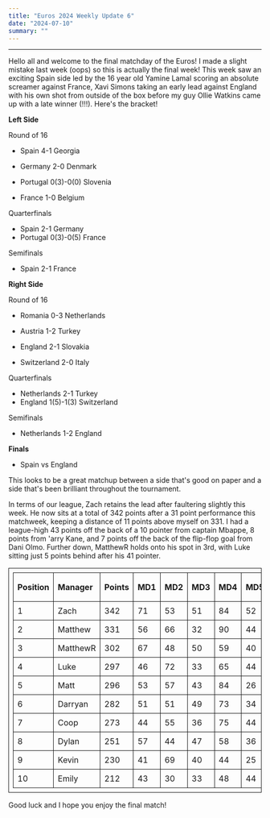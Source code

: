 ```yaml
---
title: "Euros 2024 Weekly Update 6"
date: "2024-07-10"
summary: ""
---
```


<style>
table, th, td {
    table-layout: fixed;
    border-collapse: collapse;
    border: 1px solid;
    padding: 0.5rem;
    margin-left: auto;
    margin-right: auto;
}
.center-bold {
    text-align: center;
    font-weight: bold;
}
</style>

---

Hello all and welcome to the final matchday of the Euros! I made a slight mistake last week (oops) so this is actually the final week! This week saw an exciting Spain side led by the 16 year old Yamine Lamal scoring an absolute screamer against France, Xavi Simons taking an early lead against England with his own shot from outside of the box before my guy Ollie Watkins came up with a late winner (!!!). Here's the bracket!

**Left Side**

Round of 16

- Spain 4-1 Georgia
- Germany 2-0 Denmark

- Portugal 0(3)-0(0) Slovenia
- France 1-0 Belgium

Quarterfinals

- Spain 2-1 Germany
- Portugal 0(3)-0(5) France

Semifinals

- Spain 2-1 France

**Right Side**

Round of 16

- Romania 0-3 Netherlands
- Austria 1-2 Turkey

- England 2-1 Slovakia
- Switzerland 2-0 Italy

Quarterfinals

- Netherlands 2-1 Turkey
- England 1(5)-1(3) Switzerland

Semifinals

- Netherlands 1-2 England

**Finals**

- Spain vs England

This looks to be a great matchup between a side that's good on paper and a side that's been brilliant throughout the tournament.

In terms of our league, Zach retains the lead after faultering slightly this week. He now sits at a total of 342 points after a 31 point performance this matchweek, keeping a distance of 11 points above myself on 331. I had a league-high 43 points off the back of a 10 pointer from captain Mbappe, 8 points from 'arry Kane, and 7 points off the back of the flip-flop goal from Dani Olmo. Further down, MatthewR holds onto his spot in 3rd, with Luke sitting just 5 points behind after his 41 pointer.

| Position | Manager  | Points | MD1 | MD2 | MD3 | MD4 | MD5 | MD 6 |
| :------- | :------- | :----- | :-- | :-- | :-- | :-- | :-- | :--- |
| 1        | Zach     | 342    | 71  | 53  | 51  | 84  | 52  | 31   |
| 2        | Matthew  | 331    | 56  | 66  | 32  | 90  | 44  | 43   |
| 3        | MatthewR | 302    | 67  | 48  | 50  | 59  | 40  | 38   |
| 4        | Luke     | 297    | 46  | 72  | 33  | 65  | 44  | 41   |
| 5        | Matt     | 296    | 53  | 57  | 43  | 84  | 26  | 37   |
| 6        | Darryan  | 282    | 51  | 51  | 49  | 73  | 34  | 24   |
| 7        | Coop     | 273    | 44  | 55  | 36  | 75  | 44  | 35   |
| 8        | Dylan    | 251    | 57  | 44  | 47  | 58  | 36  | 9    |
| 9        | Kevin    | 230    | 41  | 69  | 40  | 44  | 25  | 11   |
| 10       | Emily    | 212    | 43  | 30  | 33  | 48  | 44  | 14   |

Good luck and I hope you enjoy the final match!
